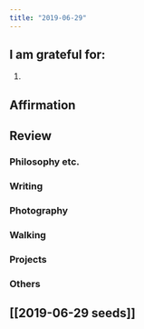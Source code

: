 ```yaml
---
title: "2019-06-29"
---
```

## I am grateful for:
1. 

## Affirmation

## Review
### Philosophy etc.

### Writing

### Photography

### Walking

### Projects

### Others

## [[2019-06-29 seeds]]
